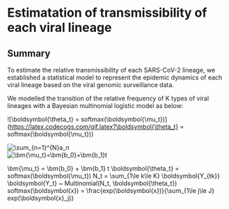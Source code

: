 # Estimatation of transmissibility of each viral lineage

## Summary
To estimate the relative transmissibility of each SARS-CoV-2 lineage, we established a statistical model to represent the epidemic dynamics of each viral lineage based on the viral genomic surveillance data.  

We modelled the transition of the relative frequency of K types of viral lineages with a Bayesian multinomial logistic model as below:  



![\boldsymbol{\theta_t} = softmax(\boldsymbol{\mu_t})](https://latex.codecogs.com/gif.latex?\boldsymbol{\theta_t} = softmax(\boldsymbol{\mu_t}))  


![\sum_{n=1}^{N}a_n](https://latex.codecogs.com/gif.latex?\sum_{n=1}^{N}a_n)  
![\bm{\mu_t}=\bm{b_0}+\bm{b_1}t](https://latex.codecogs.com/gif.latex?\bm{\mu_t}=\bm{b_0}+\bm{b_1}t)



\bm{\mu_t} = \bm{b_0} + \bm{b_1} t
\boldsymbol{\theta_t} = softmax(\boldsymbol{\mu_t})
N_t = \sum_{1\le k\le K} \boldsymbol{Y_{tk}}
\boldsymbol{Y_t}  ~  Multinomial(N_t, \boldsymbol{\theta_t})
softmax(\boldsymbol{x}) = \frac{exp(\boldsymbol{x})}{\sum_{1\le j\le J} exp(\boldsymbol{x}_j)}





